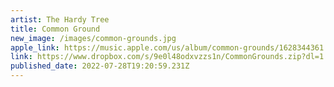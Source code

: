 ```yaml
---
artist: The Hardy Tree
title: Common Ground
new_image: /images/common-grounds.jpg
apple_link: https://music.apple.com/us/album/common-grounds/1628344361
link: https://www.dropbox.com/s/9e0l48odxvzzs1n/CommonGrounds.zip?dl=1
published_date: 2022-07-28T19:20:59.231Z
---
```


